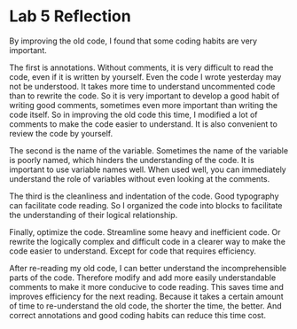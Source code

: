 # Lab 5 Reflection


By improving the old code, I found that some coding habits are very important.

The first is annotations. Without comments, it is very difficult to read the code, even if it is written by yourself. Even the code I wrote yesterday may not be understood. It takes more time to understand uncommented code than to rewrite the code. So it is very important to develop a good habit of writing good comments, sometimes even more important than writing the code itself. So in improving the old code this time, I modified a lot of comments to make the code easier to understand. It is also convenient to review the code by yourself.

The second is the name of the variable. Sometimes the name of the variable is poorly named, which hinders the understanding of the code. It is important to use variable names well. When used well, you can immediately understand the role of variables without even looking at the comments.

The third is the cleanliness and indentation of the code. Good typography can facilitate code reading. So I organized the code into blocks to facilitate the understanding of their logical relationship.

Finally, optimize the code. Streamline some heavy and inefficient code. Or rewrite the logically complex and difficult code in a clearer way to make the code easier to understand. Except for code that requires efficiency.

After re-reading my old code, I can better understand the incomprehensible parts of the code. Therefore modify and add more easily understandable comments to make it more conducive to code reading. This saves time and improves efficiency for the next reading. Because it takes a certain amount of time to re-understand the old code, the shorter the time, the better. And correct annotations and good coding habits can reduce this time cost.
